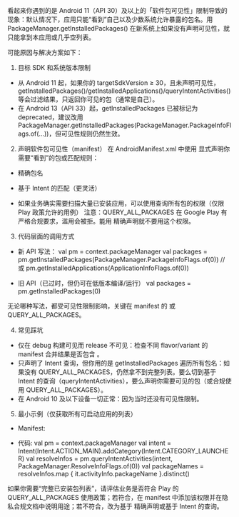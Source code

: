 看起来你遇到的是 Android 11（API 30）及以上的「软件包可见性」限制导致的现象：默认情况下，应用只能“看到”自己以及少数系统允许暴露的包名。用 PackageManager.getInstalledPackages() 在新系统上如果没有声明可见性，就只能拿到本应用或几乎空列表。

可能原因与解决方案如下：

1) 目标 SDK 和系统版本限制
- 从 Android 11 起，如果你的 targetSdkVersion ≥ 30，且未声明可见性，getInstalledPackages()/getInstalledApplications()/queryIntentActivities() 等会过滤结果，只返回你可见的包（通常是自己）。
- 在 Android 13（API 33）起，getInstalledPackages 已被标记为 deprecated，建议改用 PackageManager.getInstalledPackages(PackageManager.PackageInfoFlags.of(...))，但可见性规则仍然生效。

2) 声明软件包可见性（manifest）
在 AndroidManifest.xml 中使用 <queries> 显式声明你需要“看到”的包或匹配规则：

- 精确包名
  <queries>
      <package android:name="com.example.targetapp" />
      <package android:name="com.tencent.mm" />
  </queries>

- 基于 Intent 的匹配（更灵活）
  <queries>
      <intent>
          <action android:name="android.intent.action.VIEW" />
          <data android:scheme="http" />
      </intent>
      <intent>
          <action android:name="android.intent.action.MAIN" />
          <category android:name="android.intent.category.LAUNCHER" />
      </intent>
  </queries>

- 如果业务确实需要扫描大量已安装应用，可以使用查询所有包的权限（仅限 Play 政策允许的用例）
  <uses-permission android:name="android.permission.QUERY_ALL_PACKAGES" />
注意：QUERY_ALL_PACKAGES 在 Google Play 有严格合规要求，滥用会被拒。能用 <queries> 精确声明就不要用这个权限。

3) 代码层面的调用方式
- 新 API 写法：
  val pm = context.packageManager
  val packages = pm.getInstalledPackages(PackageManager.PackageInfoFlags.of(0))
  // 或 pm.getInstalledApplications(ApplicationInfoFlags.of(0))

- 旧 API（已过时，但仍可在低版本编译/运行）
  val packages = pm.getInstalledPackages(0)

无论哪种写法，都受可见性限制影响，关键在 manifest 的 <queries> 或 QUERY_ALL_PACKAGES。

4) 常见踩坑
- 仅在 debug 构建可见而 release 不可见：检查不同 flavor/variant 的 manifest 合并结果是否包含 <queries>。
- 只声明了 Intent 查询，但你用的是 getInstalledPackages 遍历所有包名：如果没有 QUERY_ALL_PACKAGES，仍然拿不到完整列表。要么切到基于 Intent 的查询（queryIntentActivities），要么声明你需要可见的包（或合规使用 QUERY_ALL_PACKAGES）。
- 在 Android 10 及以下设备一切正常：因为当时还没有可见性限制。

5) 最小示例（仅获取所有可启动应用的列表）
- Manifest:
  <queries>
      <intent>
          <action android:name="android.intent.action.MAIN" />
          <category android:name="android.intent.category.LAUNCHER" />
      </intent>
  </queries>

- 代码:
  val pm = context.packageManager
  val intent = Intent(Intent.ACTION_MAIN).addCategory(Intent.CATEGORY_LAUNCHER)
  val resolveInfos = pm.queryIntentActivities(intent, PackageManager.ResolveInfoFlags.of(0))
  val packageNames = resolveInfos.map { it.activityInfo.packageName }.distinct()

如果你需要“完整已安装包列表”，请评估业务是否符合 Play 的 QUERY_ALL_PACKAGES 使用政策；若符合，在 manifest 中添加该权限并在隐私合规文档中说明用途；若不符合，改为基于 <queries> 精确声明或基于 Intent 的查询。